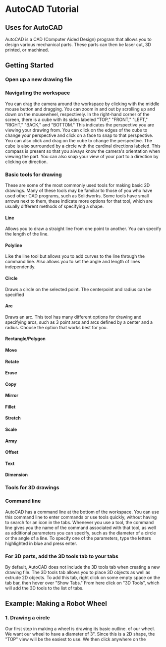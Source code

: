 # AutoCAD Tutorial
## Uses for AutoCAD
AutoCAD is a CAD (Computer Aided Design) program that allows you to design various mechanical parts. These parts can then be laser cut, 3D printed, or machined.
## Getting Started
### Open up a new drawing file
### Navigating the workspace
You can drag the camera around the workspace by clicking with the middle mouse button and dragging. You can zoom in and out by scrolling up and down on the mousewheel, respectively. In the right-hand corner of the screen, there is a cube with its sides labeled "TOP," "FRONT," "LEFT," "RIGHT," "BACK," and "BOTTOM." This indicates the perspective you are viewing your drawing from. You can click on the edges of the cube to change your perspective and click on a face to snap to that perspective. You can also click and drag on the cube to change the perspective. The cube is also surrounded by a circle with the cardinal directions labeled. This compass is present so that you always know the camera's orientation when viewing the part. You can also snap your view of your part to a direction by clicking on direction.
### Basic tools for drawing
These are some of the most commonly used tools for making basic 2D drawings. Many of these tools may be familiar to those of you who have used other CAD programs, such as Solidworks. Some tools have small arrows next to them, these indicate more options for that tool, which are usually different methods of specifying a shape.
#### Line
Allows you to draw a straight line from  one point to another. You can specify the length of the line.
#### Polyline
Like the line tool but allows you to add curves to the line through the command line. Also allows you to set the angle and length of lines independently.
#### Circle
Draws a circle on the selected point. The centerpoint and radius can be specified
#### Arc
Draws an arc. This tool has many different options for drawing and specifying arcs, such as 3 point arcs and arcs defined by a center and a radius. Choose the option that works best for you.
#### Rectangle/Polygon
#### Move
#### Rotate
#### Erase
#### Copy
#### Mirror
#### Fillet
#### Stretch
#### Scale
#### Array
#### Offset
#### Text
#### Dimension

### Tools for 3D drawings



### Command line
AutoCAD has a command line at the bottom of the workspace. You can use this command line to enter commands or use tools quickly, without having to search for an icon in the tabs. Whenever you use a tool, the command line gives you the name of the command associated with that tool, as well as additional parameters you can specify, such as the diameter of a circle or the angle of a line. To specify one of the parameters, type the letters highlighted in blue and press enter.

### For 3D parts, add the 3D tools tab to your tabs
By default, AutoCAD does not include the 3D tools tab when creating a new drawing file. The 3D tools tab allows you to place 3D objects as well as extrude 2D objects. To add this tab, right click on some empty space on the tab bar, then hover over "Show Tabs." From here click on "3D Tools", which will add the 3D tools to the list of tabs.

## Example: Making a Robot Wheel
### 1. Drawing a circle
Our first step in making a wheel is drawing its basic outline. of our wheel. We want our wheel to have a diameter of 3". Since this is a 2D shape, the "TOP" view will be the easiest to use. We then click anywhere on the
